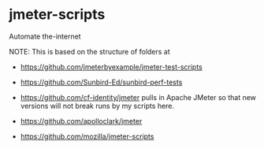 # jmeter-scripts
Automate the-internet

NOTE: This is based on the structure of folders at
* https://github.com/jmeterbyexample/jmeter-test-scripts
* https://github.com/Sunbird-Ed/sunbird-perf-tests
* https://github.com/cf-identity/jmeter pulls in Apache JMeter so that new versions will not break runs by my scripts here.

* https://github.com/apolloclark/jmeter
* https://github.com/mozilla/jmeter-scripts
